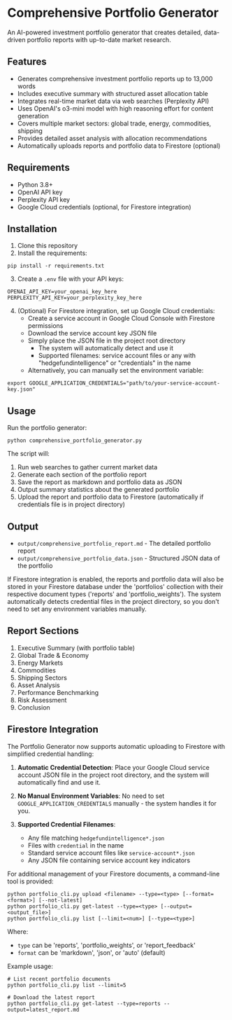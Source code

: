 # Comprehensive Portfolio Generator

An AI-powered investment portfolio generator that creates detailed, data-driven portfolio reports with up-to-date market research.

## Features

- Generates comprehensive investment portfolio reports up to 13,000 words
- Includes executive summary with structured asset allocation table
- Integrates real-time market data via web searches (Perplexity API)
- Uses OpenAI's o3-mini model with high reasoning effort for content generation
- Covers multiple market sectors: global trade, energy, commodities, shipping
- Provides detailed asset analysis with allocation recommendations
- Automatically uploads reports and portfolio data to Firestore (optional)

## Requirements

- Python 3.8+
- OpenAI API key
- Perplexity API key
- Google Cloud credentials (optional, for Firestore integration)

## Installation

1. Clone this repository
2. Install the requirements:
```
pip install -r requirements.txt
```
3. Create a `.env` file with your API keys:
```
OPENAI_API_KEY=your_openai_key_here
PERPLEXITY_API_KEY=your_perplexity_key_here
```

4. (Optional) For Firestore integration, set up Google Cloud credentials:
   - Create a service account in Google Cloud Console with Firestore permissions
   - Download the service account key JSON file
   - Simply place the JSON file in the project root directory
      - The system will automatically detect and use it
      - Supported filenames: service account files or any with "hedgefundintelligence" or "credentials" in the name
   - Alternatively, you can manually set the environment variable:
```
export GOOGLE_APPLICATION_CREDENTIALS="path/to/your-service-account-key.json"
```

## Usage

Run the portfolio generator:

```
python comprehensive_portfolio_generator.py
```

The script will:
1. Run web searches to gather current market data
2. Generate each section of the portfolio report
3. Save the report as markdown and portfolio data as JSON
4. Output summary statistics about the generated portfolio
5. Upload the report and portfolio data to Firestore (automatically if credentials file is in project directory)

## Output

- `output/comprehensive_portfolio_report.md` - The detailed portfolio report
- `output/comprehensive_portfolio_data.json` - Structured JSON data of the portfolio

If Firestore integration is enabled, the reports and portfolio data will also be stored in your Firestore database under the 'portfolios' collection with their respective document types ('reports' and 'portfolio_weights'). The system automatically detects credential files in the project directory, so you don't need to set any environment variables manually.

## Report Sections

1. Executive Summary (with portfolio table)
2. Global Trade & Economy
3. Energy Markets
4. Commodities
5. Shipping Sectors
6. Asset Analysis
7. Performance Benchmarking
8. Risk Assessment
9. Conclusion

## Firestore Integration

The Portfolio Generator now supports automatic uploading to Firestore with simplified credential handling:

1. **Automatic Credential Detection**: Place your Google Cloud service account JSON file in the project root directory, and the system will automatically find and use it.

2. **No Manual Environment Variables**: No need to set `GOOGLE_APPLICATION_CREDENTIALS` manually - the system handles it for you.

3. **Supported Credential Filenames**:
   - Any file matching `hedgefundintelligence*.json`
   - Files with `credential` in the name
   - Standard service account files like `service-account*.json`
   - Any JSON file containing service account key indicators

For additional management of your Firestore documents, a command-line tool is provided:

```
python portfolio_cli.py upload <filename> --type=<type> [--format=<format>] [--not-latest]
python portfolio_cli.py get-latest --type=<type> [--output=<output_file>]
python portfolio_cli.py list [--limit=<num>] [--type=<type>]
```

Where:
- `type` can be 'reports', 'portfolio_weights', or 'report_feedback'
- `format` can be 'markdown', 'json', or 'auto' (default)

Example usage:
```
# List recent portfolio documents
python portfolio_cli.py list --limit=5

# Download the latest report
python portfolio_cli.py get-latest --type=reports --output=latest_report.md
```
